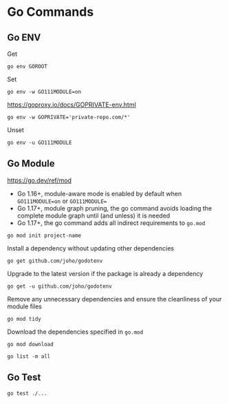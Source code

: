 # Go Commands

## Go ENV

Get
```shell
go env GOROOT
```

Set
```shell
go env -w GO111MODULE=on
```

https://goproxy.io/docs/GOPRIVATE-env.html

```shell
go env -w GOPRIVATE='private-repo.com/*'
```

Unset
```shell
go env -u GO111MODULE
```

## Go Module

https://go.dev/ref/mod

* Go 1.16+, module-aware mode is enabled by default when `GO111MODULE=on` or `GO111MODULE=`
* Go 1.17+, module graph pruning, the go command avoids loading the complete module graph until (and unless) it is needed
* Go 1.17+, the go command adds all indirect requirements to `go.mod`

```shell
go mod init project-name
```

Install a dependency without updating other dependencies
```shell
go get github.com/joho/godotenv
```

Upgrade to the latest version if the package is already a dependency
```shell
go get -u github.com/joho/godotenv
```

Remove any unnecessary dependencies and ensure the cleanliness of your module files
```shell
go mod tidy
```

Download the dependencies specified in `go.mod`
```shell
go mod download
```

```shell
go list -m all
```

## Go Test
```shell
go test ./...
```
